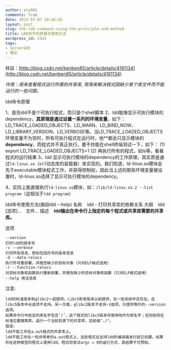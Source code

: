 ```yaml
---
author: ety001
comments: true
date: 2012-07-07 10:44:42
layout: post
slug: the-ldd-command-using-the-principle-and-method
title: LDD命令的原理与使用方法
wordpress_id: 2141
tags:
- Server&OS
- 理论
---
```


转自：[http://blog.csdn.net/benben85/article/details/4161134](http://blog.csdn.net/benben85/article/details/4161134)

*作用：用来查看程式运行所需的共享库, 常用来解决程式因缺少某个库文件而不能运行的一些问题。*

ldd命令原理

1、首先ldd不是个可执行程式，而只是个shell脚本
2、ldd能够显示可执行模块的dependency，**其原理是通过设置一系列的环境变量**，如下：LD_TRACE_LOADED_OBJECTS、LD_WARN、LD_BIND_NOW、LD_LIBRARY_VERSION、LD_VERBOSE等。当LD_TRACE_LOADED_OBJECTS环境变量不为空时，所有可执行程式在运行时，他**都会只显示模块的****dependency****，而程式并不真正执行。要不你能在shell终端测试一下，如下：
(1) export LD_TRACE_LOADED_OBJECTS=1
(2) 再执行所有的程式，如ls等，看看程式的运行结果
3、ldd 显示可执行模块的dependency的工作原理，其实质是通过`ld-linux.so`（`elf`动态库的装载器）来实现的。我们知道，ld-linux.so模块会先于executable模块程式工作，并获得控制权，因此当上述的那些环境变量被设置时，ld-linux.so选择了显示可执行模块的dependency。

4、实际上能直接执行`ld-linux.so`模块，如：`/lib/ld-linux.so.2 --list program`（这相当于`ldd program`）

ldd命令使用方法(摘自ldd --help)
名称    ldd - 打印共享库的依赖关系
大纲    ldd [选项]...　文件...
描述    **ldd输出在命令行上指定的每个程式或共享库需要的共享库。**

选项

    --version
    打印ldd的版本号
    -v --verbose
    打印所有信息，例如包括符号的版本信息
    -d --data-relocs
    执行符号重部署，并报告缺少的目标对象（只对ELF格式适用）
    -r --function-relocs
    对目标对象和函数执行重新部署，并报告缺少的目标对象和函数（只对ELF格式适用）
    --help 用法信息
注意:

    ldd的标准版本和glibc2一起提供。Libc5和老版本以前提供，在一些系统中还存在。在libc5版本中长选项不支持。另一方面，glibc2版本不支持-V选项，只提供等价的--version选项。
    如果命令行中给定的库名字包含’/’，这个程式的libc5版本将使用他作为库名字；否则他将在标准位置搜索库。运行一个当前目录下的共享库，加前缀"./"。
    错误:
    ldd不能工作在a.out格式的共享库上。
    ldd不能工作在一些非常老的a.out程式上，这些程式在支持ldd的编译器发行前已创建。如果你在这种类型的程式上使用ldd，程式将尝试argc = 0的运行方式，其结果不可预知。


